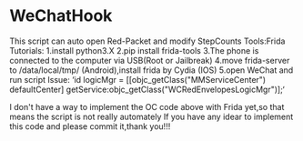 # WeChatHook
This script can auto open Red-Packet and modify StepCounts
Tools:Frida
Tutorials:
  1.install python3.X
  2.pip install frida-tools
  3.The phone is connected to the computer via USB(Root or Jailbreak)
  4.move frida-server to /data/local/tmp/ (Android),install frida by Cydia (IOS)
  5.open WeChat and run script
Issue:
  ‘id logicMgr = [[objc_getClass("MMServiceCenter") defaultCenter] getService:objc_getClass("WCRedEnvelopesLogicMgr")];‘
  
  I don't have a way to implement the OC code above with Frida yet,so that means the script is not really automately
  If you have any idear to implement this code and please commit it,thank you!!!
